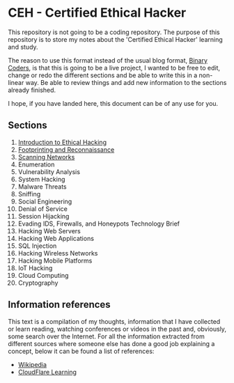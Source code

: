# CEH - Certified Ethical Hacker

This repository is not going to be a coding repository. The purpose of this repository is to store my notes about the 'Certified Ethical Hacker' learning and study.

The reason to use this format instead of the usual blog format, [Binary Coders](https://www.binarycoders.dev), is that this is going to be a live project, I wanted to be free to edit, change or redo the different sections and be able to write this in a non-linear way. Be able to review things and add new information to the sections already finished.

I hope, if you have landed here, this document can be of any use for you.

## Sections

1. [Introduction to Ethical Hacking](01-Introduction_to-Ethical_Hacking/README.md)
2. [Footprinting and Reconnaissance](02-Footprinting_and_Reconnaissance/README.md)
3. [Scanning Networks](03-Scanning_Networks/README.md)
4. Enumeration
5. Vulnerability Analysis
6. System Hacking
7. Malware Threats
8. Sniffing
9. Social Engineering
10. Denial of Service
11. Session Hijacking
12. Evading IDS, Firewalls, and Honeypots Technology Brief
13. Hacking Web Servers
14. Hacking Web Applications
15. SQL Injection
16. Hacking Wireless Networks
17. Hacking Mobile Platforms
18. IoT Hacking
19. Cloud Computing
20. Cryptography

## Information references

This text is a compilation of my thoughts, information that I have collected or learn reading, watching conferences or videos in the past and, obviously, some search over the Internet. For all the information extracted from different sources where someone else has done a good job explaining a concept, below it can be found a list of references:

* [Wikipedia](https://en.wikipedia.org/wiki/Main_Page)
* [CloudFlare Learning](https://www.cloudflare.com/learning)